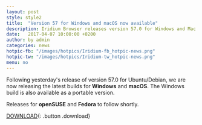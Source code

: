 ```yaml
---
layout: post
style: style2
title:  "Version 57 for Windows and macOS now available"
description: Iridium Browser releases version 57.0 for Windows and Mac OSX
date:   2017-04-07 10:00:00 +0200
author:	by admin
categories: news
hotpic-fb: "/images/hotpics/Iridium-fb_hotpic-news.png"
hotpic-tw: "/images/hotpics/Iridium-tw_hotpic-news.png"
menu: no
---
```


Following yesterday's release of version 57.0 for Ubuntu/Debian, we are now releasing the latest builds for **Windows** and **macOS**.
The Windows build is also available as a portable version.
<!--break-->
Releases for **openSUSE** and **Fedora** to follow shortly.

[DOWNLOAD](/downloads/index.html "Download Iridium Browser v57"){: .button .download}

